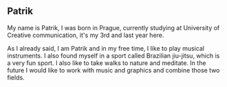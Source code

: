 ## Patrik

My name is Patrik, I was born in Prague, currently studying at University of Creative communication, it's my 3rd and last year here.

As I already said, I am Patrik and in my free time, I like to play musical instruments. I also found myself
in a sport called Brazilian jiu-jitsu, which is a very fun sport. I also like to take walks to nature and meditate. In the future I would like to work
with music and graphics and combine those two fields.
